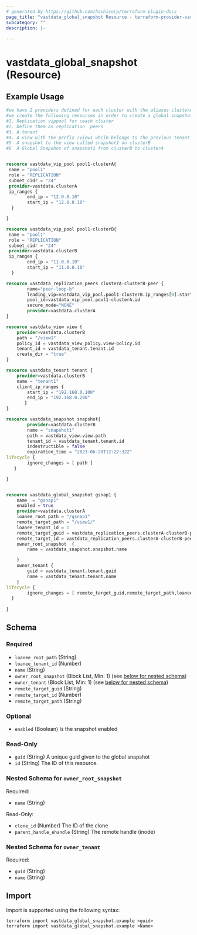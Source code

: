 ```yaml
---
# generated by https://github.com/hashicorp/terraform-plugin-docs
page_title: "vastdata_global_snapshot Resource - terraform-provider-vastdata"
subcategory: ""
description: |-
  
---
```


# vastdata_global_snapshot (Resource)



## Example Usage

```terraform
#we have 2 providers defined for each cluster with the aliases clusterA & clusterB
#we create the following resources in order to create a global snapshot
#1. Replication vippool for ceach cluster
#2. Define them as replication  peers
#3. A tenant 
#4. A view with the prefix /view1 whcih belongs to the previous tenant just created
#5  A snapshot to the view called snapshot1 on clusterB
#6  A Global Snapshot of snapshot1 from clusterB to clusterA


resource vastdata_vip_pool pool1-clusterA{
 name = "pool1"
 role = "REPLICATION"
 subnet_cidr = "24"
 provider=vastdata.clusterA
 ip_ranges {
        end_ip = "12.0.0.10"
        start_ip = "12.0.0.10"
  }

}

resource vastdata_vip_pool pool1-clusterB{
 name = "pool1"
 role = "REPLICATION"
 subnet_cidr = "24"
 provider=vastdata.clusterB
 ip_ranges {
        end_ip = "11.0.0.10"
        start_ip = "11.0.0.10"
  }

resource vastdata_replication_peers clusterA-clusterB-peer {
        name="peer-loop-b"
        leading_vip=vastdata_vip_pool.pool1-clusterB.ip_ranges[0].start_ip
        pool_id=vastdata_vip_pool.pool1-clusterA.id
        secure_mode="NONE"
        provider=vastdata.clusterA
} 

resource vastdata_view view {
	provider=vastdata.clusterB
	path = "/view1"
	policy_id = vastdata_view_policy.view-policy.id
	tenant_id = vastdata_tenant.tenant.id
	create_dir = "true"
}

resource vastdata_tenant tenant {
	provider=vastdata.clusterB
	name = "tenant1"
	client_ip_ranges {
		start_ip = "192.168.0.100"
		end_ip = "192.168.0.200"
	   }
}

resource vastdata_snapshot snapshot{
        provider=vastdata.clusterB
        name = "snapshot1"
        path = vastdata_view.view.path
        tenant_id = vastdata_tenant.tenant.id
        indestructible = false
        expiration_time = "2023-06-20T12:22:32Z"
lifecycle {
        ignore_changes = [ path ] 
   }

}


resource vastdata_global_snapshot gsnap1 {
	name  = "gsnap1"
	enabled = true
	provider=vastdata.clusterA
	loanee_root_path = "/gsnap1"
	remote_target_path = "/view1/"
	loanee_tenant_id = 1
	remote_target_guid = vastdata_replication_peers.clusterA-clusterB-peer.guid
	remote_target_id = vastdata_replication_peers.clusterA-clusterB-peer.id
	owner_root_snapshot  {
		name = vastdata_snapshot.snapshot.name

	}
	owner_tenant {
		guid = vastdata_tenant.tenant.guid
		name = vastdata_tenant.tenant.name
	}
lifecycle {
        ignore_changes = [ remote_target_guid,remote_target_path,loanee_root_path ]
  }
 
}
```

<!-- schema generated by tfplugindocs -->
## Schema

### Required

- `loanee_root_path` (String)
- `loanee_tenant_id` (Number)
- `name` (String)
- `owner_root_snapshot` (Block List, Min: 1) (see [below for nested schema](#nestedblock--owner_root_snapshot))
- `owner_tenant` (Block List, Min: 1) (see [below for nested schema](#nestedblock--owner_tenant))
- `remote_target_guid` (String)
- `remote_target_id` (Number)
- `remote_target_path` (String)

### Optional

- `enabled` (Boolean) Is the snapshot enabled

### Read-Only

- `guid` (String) A unique guid given to the global snapshot
- `id` (String) The ID of this resource.

<a id="nestedblock--owner_root_snapshot"></a>
### Nested Schema for `owner_root_snapshot`

Required:

- `name` (String)

Read-Only:

- `clone_id` (Number) The ID of the clone
- `parent_handle_ehandle` (String) The remote handle (inode)


<a id="nestedblock--owner_tenant"></a>
### Nested Schema for `owner_tenant`

Required:

- `guid` (String)
- `name` (String)

## Import

Import is supported using the following syntax:

```shell
terraform import vastdata_global_snapshot.example <guid>
terraform import vastdata_global_snapshot.example <Name>
```
